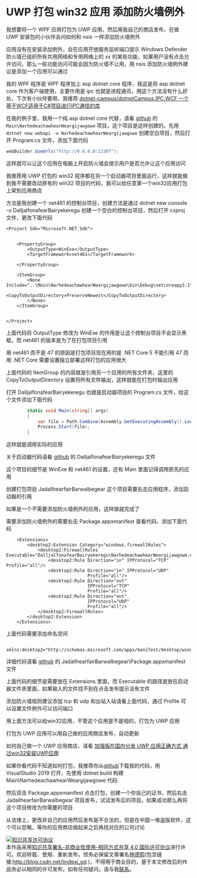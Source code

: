 
# UWP 打包 win32 应用 添加防火墙例外

我想要将一个 WPF 应用打包为 UWP 应用，然后用我自己的商店发布，在做 UWP 安装包的小伙伴会问如何和 nsis 一样添加防火墙例外

<!--more-->


<!-- 发布 -->

应用没有在安装添加例外，会在应用开放服务监听端口提示 Windows Defender 防火墙已组织所有共用网络和专用网络上的 xx 的某些功能，如果用户没有点击允许访问，那么一些功能访问可能会因为防火墙不让用，用 nsis 添加防火墙例外建议是添加一个应用可以通过

我的 WPF 程序是 WPF 程序加上 asp dotnet core 程序，我这是将 asp dotnet core 作为客户端使用，主要作用是 ipc 也就是进程通讯，用这个方法没有什么好处，下次有小伙伴要用，我推荐 [dotnet-campus/dotnetCampus.IPC.WCF 一个基于WCF适用于C#项目进行IPC通信的库](https://github.com/dotnet-campus/dotnetCampus.IPC.WCF )

在我的例子里，我用一个纯 asp dotnet core 代替，请看 [github](https://github.com/lindexi/lindexi_gd/tree/3e907b2ee99fbe61f43e07bd8fb43e9c056befc6/JadallhearfairBarwalbegear) 的 `Main\NarhedeachawhearWeargijawgowe` 项目，这个项目是这样创建的。先用 `dotnet new webapi -o NarhedeachawhearWeargijawgowe` 创建空白项目，然后打开 Program.cs 文件，添加下面代码

```csharp
webBuilder.UseUrls("http://0.0.0.0:12307");
```

这样就可以让这个应用在电脑上开启防火墙会提示用户是否允许让这个应用访问

我推荐用 UWP 打包的 win32 程序都在另一个启动器项目里面运行，这样就能做到我不需要改动原有的 win32 项目的代码，我可以给任意第一个win32应用打包上架到应用商店

方法是我创建一个 net461 的控制台项目，创建方法是通过 dotnet new console -o DalljalfonafearBairyekeregu 创建一个空白的控制台项目，然后打开 csproj 文件，更改下面代码

```
<Project Sdk="Microsoft.NET.Sdk">


    <PropertyGroup>
        <OutputType>WinExe</OutputType>
        <TargetFramework>net461</TargetFramework>
      
    </PropertyGroup>

    <ItemGroup>
        <None Include="..\Main\NarhedeachawhearWeargijawgowe\bin\Debug\netcoreapp3.1\**\**">
            <CopyToOutputDirectory>PreserveNewest</CopyToOutputDirectory>
        </None>
    </ItemGroup>


</Project>

```

上面代码将 OutputType 修改为 WinExe 的作用是让这个控制台项目不会显示黑框，而 net461 的版本是为了在打包项目引用

用 net461 而不是 47 的原因是打包项目现在用的是 .NET Core 5 不能引用 47 而用 .NET Core 需要设置独立部署这样打包的应用很大

上面代码的 ItemGroup 的内容就是引用另一个应用的所有文件夹，这里的 CopyToOutputDirectory 设置将所有文件输出，这样就能在打包时输出应用

打开 DalljalfonafearBairyekeregu 也就是启动器项目的 Program.cs 文件，给这个文件添加下面代码

```csharp
        static void Main(string[] args)
        {
            var file = Path.Combine(Assembly.GetExecutingAssembly().Location, @"..\NarhedeachawhearWeargijawgowe.exe");
            Process.Start(file);
        }
```

这样就能调用实际的应用

关于启动器代码请看 [github](https://github.com/lindexi/lindexi_gd/tree/3e907b2ee99fbe61f43e07bd8fb43e9c056befc6/JadallhearfairBarwalbegear) 的 DalljalfonafearBairyekeregu 文件

这个项目的细节是 WinExe 和 net461 的设置，还有 Main 里面记得调用原先的应用

创建打包项目 JadallhearfairBarwalbegear 这个项目需要右击应用程序，添加启动器的引用

如果是一个不需要添加防火墙例外的应用，这样做就完成了

需要添加防火墙例外的需要右击 Package.appxmanifest 查看代码，添加下面代码

```
    <Extensions>
        <desktop2:Extension Category="windows.firewallRules">
            <desktop2:FirewallRules Executable="DalljalfonafearBairyekeregu\NarhedeachawhearWeargijawgowe.exe">
                <desktop2:Rule Direction="in" IPProtocol="TCP" Profile="all"/>
                <desktop2:Rule Direction="in" IPProtocol="UDP"
                               Profile="all"/>
                <desktop2:Rule Direction="out"
                               IPProtocol="TCP"
                               Profile="all"/>
                <desktop2:Rule Direction="out"
                               IPProtocol="UDP"
                               Profile="all"/>
            </desktop2:FirewallRules>
        </desktop2:Extension>
    </Extensions>
```

上面代码需要添加命名空间

```
  xmlns:desktop2="http://schemas.microsoft.com/appx/manifest/desktop/windows10/2"
```

详细代码请看 [github](https://github.com/lindexi/lindexi_gd/tree/3e907b2ee99fbe61f43e07bd8fb43e9c056befc6/JadallhearfairBarwalbegear) 的 JadallhearfairBarwalbegear\Package.appxmanifest 文件

上面代码的细节是需要放在 Extensions 里面，而 Executable 的路径是放在启动器文件夹里面，如果输入的文件找不到在点击发布提示没有文件

添加防火墙规则建议添加 tcp 和 udp 和出站入站请看上面代码，通过 Profile 可以设置文件例外可以访问端口

用上面方法可以给win32应用，不管这个应用是不是咱的，打包为 UWP 应用

打包为 UWP 应用可以用自己做的应用商店发布，自动更新

如何自己做一个 UWP 应用商店，请看 [加强版在国内分发 UWP 应用正确方式 通过win32安装UWP应用](https://blog.lindexi.com/post/%E5%8A%A0%E5%BC%BA%E7%89%88%E5%9C%A8%E5%9B%BD%E5%86%85%E5%88%86%E5%8F%91-UWP-%E5%BA%94%E7%94%A8%E6%AD%A3%E7%A1%AE%E6%96%B9%E5%BC%8F-%E9%80%9A%E8%BF%87win32%E5%AE%89%E8%A3%85UWP%E5%BA%94%E7%94%A8.html )

如果你看代码不知道如何打包，我推荐你从[github](https://github.com/lindexi/lindexi_gd/tree/3e907b2ee99fbe61f43e07bd8fb43e9c056befc6/JadallhearfairBarwalbegear)下载我的代码，用 VisualStudio 2019 打开，先使用 dotnet build 构建 Main\NarhedeachawhearWeargijawgowe 代码

然后双击 Package.appxmanifest 点击打包，创建一个你自己的证书，然后右击 JadallhearfairBarwalbegear 项目发布，试试发布后的项目。如果成功那么再将这个项目修改为你需要的项目

从法律上，更改非自己的应用然后发布是不合法的，但是在中国一堆盗版软件，这个可以忽略，等你的应用商店做起来之后再找对应的公司讨论





<a rel="license" href="http://creativecommons.org/licenses/by-nc-sa/4.0/"><img alt="知识共享许可协议" style="border-width:0" src="https://licensebuttons.net/l/by-nc-sa/4.0/88x31.png" /></a><br />本作品采用<a rel="license" href="http://creativecommons.org/licenses/by-nc-sa/4.0/">知识共享署名-非商业性使用-相同方式共享 4.0 国际许可协议</a>进行许可。欢迎转载、使用、重新发布，但务必保留文章署名[林德熙](http://blog.csdn.net/lindexi_gd)(包含链接:http://blog.csdn.net/lindexi_gd )，不得用于商业目的，基于本文修改后的作品务必以相同的许可发布。如有任何疑问，请与我[联系](mailto:lindexi_gd@163.com)。